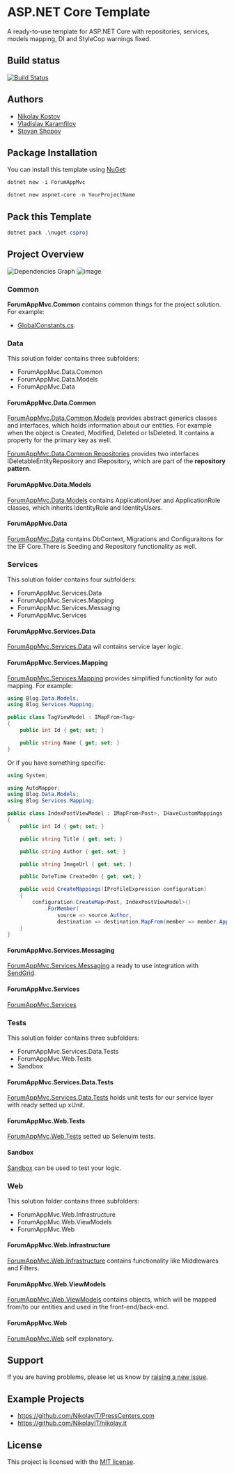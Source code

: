 ﻿# ASP.NET Core Template

A ready-to-use template for ASP.NET Core with repositories, services, models mapping, DI and StyleCop warnings fixed.

## Build status

[![Build Status](https://nikolayit.visualstudio.com/ForumAppMvc/_apis/build/status/NikolayIT.ASP.NET-Core-Template?branchName=master)](https://nikolayit.visualstudio.com/ForumAppMvc/_build/latest?definitionId=15&branchName=master)

## Authors

- [Nikolay Kostov](https://github.com/NikolayIT)
- [Vladislav Karamfilov](https://github.com/vladislav-karamfilov)
- [Stoyan Shopov](https://github.com/StoyanShopov)

## Package Installation

You can install this template using [NuGet](https://www.nuget.org/packages/ForumAppMvc):

```powershell
dotnet new -i ForumAppMvc
```

```powershell
dotnet new aspnet-core -n YourProjectName
```

## Pack this Template

```powershell
dotnet pack .\nuget.csproj
```

## Project Overview

![Dependencies Graph](https://user-images.githubusercontent.com/25417032/97107966-0e5fc500-16d3-11eb-9b9c-c73012ff97ac.png)
![image](https://user-images.githubusercontent.com/25417032/97108063-9fcf3700-16d3-11eb-8225-32eac21c4542.png)

### Common

**ForumAppMvc.Common** contains common things for the project solution. For example:

- [GlobalConstants.cs](https://github.com/NikolayIT/ASP.NET-Core-Template/blob/master/src/ForumAppMvc.Common/GlobalConstants.cs).

### Data

This solution folder contains three subfolders:

- ForumAppMvc.Data.Common
- ForumAppMvc.Data.Models
- ForumAppMvc.Data

#### ForumAppMvc.Data.Common

[ForumAppMvc.Data.Common.Models](https://github.com/NikolayIT/ASP.NET-Core-Template/tree/master/src/Data/ForumAppMvc.Data.Common/Models) provides abstract generics classes and interfaces, which holds information about our entities. For example when the object is Created, Modified, Deleted or IsDeleted. It contains a property for the primary key as well.

[ForumAppMvc.Data.Common.Repositories](https://github.com/NikolayIT/ASP.NET-Core-Template/tree/master/src/Data/ForumAppMvc.Data.Common/Repositories) provides two interfaces IDeletableEntityRepository and IRepository, which are part of the **repository pattern**.

#### ForumAppMvc.Data.Models

[ForumAppMvc.Data.Models](https://github.com/NikolayIT/ASP.NET-Core-Template/tree/master/src/Data/ForumAppMvc.Data.Models) contains ApplicationUser and ApplicationRole classes, which inherits IdentityRole and IdentityUsers.

#### ForumAppMvc.Data

[ForumAppMvc.Data](https://github.com/NikolayIT/ASP.NET-Core-Template/tree/master/src/Data/ForumAppMvc.Data) contains DbContext, Migrations and Configuraitons for the EF Core.There is Seeding and Repository functionality as well.

### Services

This solution folder contains four subfolders:

- ForumAppMvc.Services.Data
- ForumAppMvc.Services.Mapping
- ForumAppMvc.Services.Messaging
- ForumAppMvc.Services

#### ForumAppMvc.Services.Data

[ForumAppMvc.Services.Data](https://github.com/NikolayIT/ASP.NET-Core-Template/tree/master/src/Services/ForumAppMvc.Services.Data) wil contains service layer logic.

#### ForumAppMvc.Services.Mapping

[ForumAppMvc.Services.Mapping](https://github.com/NikolayIT/ASP.NET-Core-Template/tree/master/src/Services/ForumAppMvc.Services.Mapping) provides simplified functionlity for auto mapping. For example:

```csharp
using Blog.Data.Models;
using Blog.Services.Mapping;

public class TagViewModel : IMapFrom<Tag>
{
    public int Id { get; set; }

    public string Name { get; set; }
}
```

Or if you have something specific:

```csharp
using System;

using AutoMapper;
using Blog.Data.Models;
using Blog.Services.Mapping;

public class IndexPostViewModel : IMapFrom<Post>, IHaveCustomMappings
{
    public int Id { get; set; }

    public string Title { get; set; }

    public string Author { get; set; }

    public string ImageUrl { get; set; }

    public DateTime CreatedOn { get; set; }

    public void CreateMappings(IProfileExpression configuration)
    {
        configuration.CreateMap<Post, IndexPostViewModel>()
            .ForMember(
                source => source.Author,
                destination => destination.MapFrom(member => member.ApplicationUser.UserName));
    }
}

```

#### ForumAppMvc.Services.Messaging

[ForumAppMvc.Services.Messaging](https://github.com/NikolayIT/ASP.NET-Core-Template/tree/master/src/Services/ForumAppMvc.Services.Messaging) a ready to use integration with [SendGrid](https://sendgrid.com/).

#### ForumAppMvc.Services

[ForumAppMvc.Services](https://github.com/NikolayIT/ASP.NET-Core-Template/tree/master/src/Services/ForumAppMvc.Services)

### Tests

This solution folder contains three subfolders:

- ForumAppMvc.Services.Data.Tests
- ForumAppMvc.Web.Tests
- Sandbox

#### ForumAppMvc.Services.Data.Tests

[ForumAppMvc.Services.Data.Tests](https://github.com/NikolayIT/ASP.NET-Core-Template/tree/master/src/Tests/ForumAppMvc.Services.Data.Tests) holds unit tests for our service layer with ready setted up xUnit.

#### ForumAppMvc.Web.Tests

[ForumAppMvc.Web.Tests](https://github.com/NikolayIT/ASP.NET-Core-Template/tree/master/src/Tests/ForumAppMvc.Web.Tests) setted up Selenuim tests.

#### Sandbox

[Sandbox](https://github.com/NikolayIT/ASP.NET-Core-Template/tree/master/src/Tests/Sandbox) can be used to test your logic.

### Web

This solution folder contains three subfolders:

- ForumAppMvc.Web.Infrastructure
- ForumAppMvc.Web.ViewModels
- ForumAppMvc.Web

#### ForumAppMvc.Web.Infrastructure

[ForumAppMvc.Web.Infrastructure](https://github.com/NikolayIT/ASP.NET-Core-Template/tree/master/src/Web/ForumAppMvc.Web.Infrastructure) contains functionality like Middlewares and Filters.

#### ForumAppMvc.Web.ViewModels

[ForumAppMvc.Web.ViewModels](https://github.com/NikolayIT/ASP.NET-Core-Template/tree/master/src/Web/ForumAppMvc.Web.ViewModels) contains objects, which will be mapped from/to our entities and used in the front-end/back-end.

#### ForumAppMvc.Web

[ForumAppMvc.Web](https://github.com/NikolayIT/ASP.NET-Core-Template/tree/master/src/Web/ForumAppMvc.Web) self explanatory.

## Support

If you are having problems, please let us know by [raising a new issue](https://github.com/NikolayIT/ASP.NET-Core-Template/issues).

## Example Projects

- <https://github.com/NikolayIT/PressCenters.com>
- <https://github.com/NikolayIT/nikolay.it>

## License

This project is licensed with the [MIT license](LICENSE).
